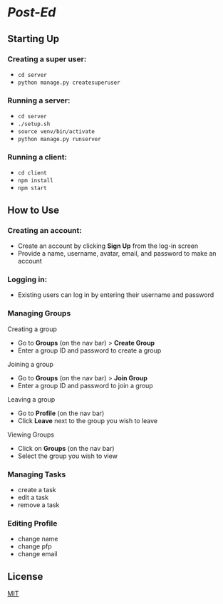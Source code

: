 # _Post-Ed_

## Starting Up

### Creating a super user:
* ``cd server``
* ``python manage.py createsuperuser``

### Running a server:
* `cd server`
* `./setup.sh`
* `source venv/bin/activate`
* `python manage.py runserver`

### Running a client:
* `cd client`
* `npm install`
* `npm start`

## How to Use

### Creating an account:
* Create an account by clicking **Sign Up** from the log-in screen
* Provide a name, username, avatar, email, and password to make an account

### Logging in:
* Existing users can log in by entering their username and password

### Managing Groups
Creating a group
* Go to **Groups** (on the nav bar) > **Create Group**
* Enter a group ID and password to create a group  

Joining a group
* Go to **Groups** (on the nav bar) > **Join Group**
* Enter a group ID and password to join a group  

Leaving a group
* Go to **Profile** (on the nav bar)
* Click **Leave** next to the group you wish to leave

Viewing Groups
* Click on **Groups** (on the nav bar)
* Select the group you wish to view

### Managing Tasks
* create a task
* edit a task
* remove a task

### Editing Profile
* change name
* change pfp
* change email  

## License
[MIT](https://choosealicense.com/licenses/mit/)
